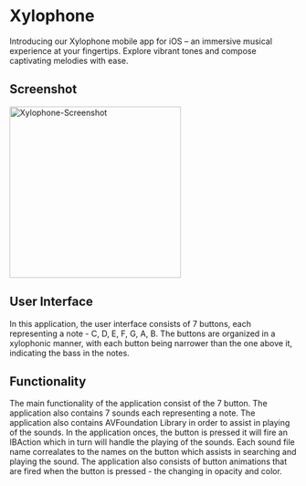 # Xylophone
Introducing our Xylophone mobile app for iOS – an immersive musical experience at your fingertips. Explore vibrant tones and compose captivating melodies with ease.

## Screenshot
<img src="https://github.com/kri-eng/Xylophone-UIKit/assets/124129235/ac50cd10-0910-4b6d-bae3-c603debd9491" alt="Xylophone-Screenshot" width=300>

## User Interface
In this application, the user interface consists of 7 buttons, each representing a note - C, D, E, F, G, A, B. The buttons are organized in a xylophonic manner, with each button being narrower than the one above it, indicating the bass in the notes.

## Functionality
The main functionality of the application consist of the 7 button. The application also contains 7 sounds each representing a note. The application also contains AVFoundation Library in order to assist in playing of the sounds. In the application onces, the button is pressed it will fire an IBAction which in turn will handle the playing of the sounds. Each sound file name correalates to the names on the button which assists in searching and playing the sound. The application also consists of button animations that are fired when the button is pressed - the changing in opacity and color.
